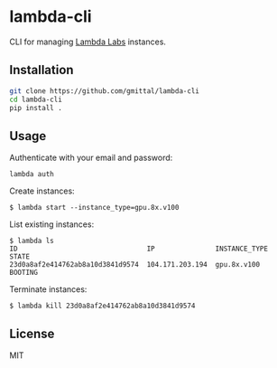 # lambda-cli
CLI for managing [Lambda Labs](https://lambdalabs.com/service/gpu-cloud) instances.

## Installation

```bash
git clone https://github.com/gmittal/lambda-cli
cd lambda-cli
pip install .
```

## Usage

Authenticate with your email and password:

```shell
lambda auth
```

Create instances:

```shell
$ lambda start --instance_type=gpu.8x.v100
```

List existing instances:

```shell
$ lambda ls
ID                                IP               INSTANCE_TYPE  STATE
23d0a8af2e414762ab8a10d3841d9574  104.171.203.194  gpu.8x.v100    BOOTING
```

Terminate instances:

```shell
$ lambda kill 23d0a8af2e414762ab8a10d3841d9574
```

## License
MIT
